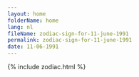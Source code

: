```yaml
---
layout: home
folderName: home
lang: nl
fileName: zodiac-sign-for-11-june-1991
permalink: zodiac-sign-for-11-june-1991
date: 11-06-1991
---
```

{% include zodiac.html %}

